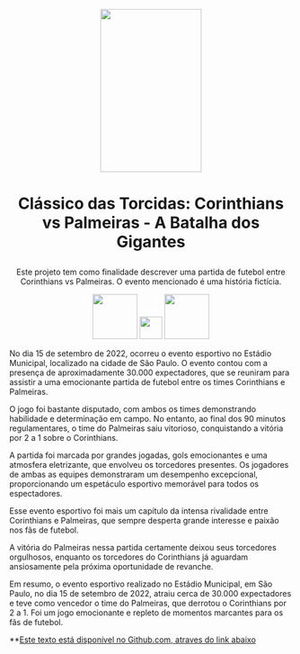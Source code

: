 <p align="center">
<img width="180px" height= 290 src=https://github.com/ElizangelaStudent/Jogo-entre-Gigantes-/assets/107508602/0fc7a147-55a7-4899-9a96-7c033e50dee8
</p>

  # <p align="center"> **Clássico das Torcidas: Corinthians vs Palmeiras - A Batalha dos Gigantes**</p>

<p align="center"> Este projeto tem como finalidade descrever uma partida de futebol entre Corinthians vs Palmeiras. O evento mencionado é uma história fictícia.</p>

<p align="center">
<img width="80px" height= 80 src=https://github.com/ElizangelaStudent/Jogo-entre-Gigantes-/assets/107508602/74e3372b-8468-4ef9-8670-7379618b4a0b</p>
<img width="40px" height=40 src=https://github.com/ElizangelaStudent/Jogo-entre-Gigantes-/assets/107508602/b236c0c9-3b79-489b-a5dd-e0a5d8d1ca2a </p>
<img width="80px" height= 80 src=https://github.com/ElizangelaStudent/Jogo-entre-Gigantes-/assets/107508602/f58b2fba-8e02-4a36-8237-ddccbe049729 </p>
 
<p> No dia 15 de setembro de 2022, ocorreu o evento esportivo no Estádio Municipal, localizado na cidade de São Paulo. O evento contou com a presença de aproximadamente 30.000 expectadores, que se reuniram para assistir a uma emocionante partida de futebol entre os times Corinthians e Palmeiras.
</p>
<p> O jogo foi bastante disputado, com ambos os times demonstrando habilidade e determinação em campo. No entanto, ao final dos 90 minutos regulamentares, o time do Palmeiras saiu vitorioso, conquistando a vitória por 2 a 1 sobre o Corinthians.
</p>
<p>A partida foi marcada por grandes jogadas, gols emocionantes e uma atmosfera eletrizante, que envolveu os torcedores presentes. Os jogadores de ambas as equipes demonstraram um desempenho excepcional, proporcionando um espetáculo esportivo memorável para todos os espectadores.
</p>
<p>Esse evento esportivo foi mais um capítulo da intensa rivalidade entre Corinthians e Palmeiras, que sempre desperta grande interesse e paixão nos fãs de futebol.
</p>
<p>A vitória do Palmeiras nessa partida certamente deixou seus torcedores orgulhosos, enquanto os torcedores do Corinthians já aguardam ansiosamente pela próxima oportunidade de revanche.
</p>
<p>Em resumo, o evento esportivo realizado no Estádio Municipal, em São Paulo, no dia 15 de setembro de 2022, atraiu cerca de 30.000 expectadores e teve como vencedor o time do Palmeiras, que derrotou o Corinthians por 2 a 1. Foi um jogo emocionante e repleto de momentos marcantes para os fãs de futebol.
</p>
   
   **[Este texto está disponível no Github.com, atraves do link abaixo](**https://github.com/ElizangelaStudent/Jogo-entre-Gigantes-/blob/92fa7b3cbaca8b0b12a3e1a30ec435921aa16fbd/README.md**)
  
 
